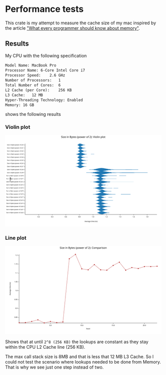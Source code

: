 # Performance tests 
This crate is my attempt to measure the cache size of my mac inspired by the article ["What every programmer should know about memory"](https://lwn.net/Articles/252125/).

## Results
My CPU with the following specification

```
Model Name:	MacBook Pro
Processor Name:	6-Core Intel Core i7
Processor Speed:	2.6 GHz
Number of Processors:	1
Total Number of Cores:	6
L2 Cache (per Core):	256 KB
L3 Cache:	12 MB
Hyper-Threading Technology:	Enabled
Memory:	16 GB
```

shows the following results

### Violin plot
![Violin plot](./bench_results/Size%20in%20Bytes%20(power%20of%202)/report/violin.svg)


### Line plot
![Line  plot](./bench_results/Size%20in%20Bytes%20(power%20of%202)/report/lines.svg)

Shows that at until `2^8 (256 KB)` the lookups are constant as they stay within the CPU L2 Cache line (256 KB). 

The max call stack size is 8MB and that is less that 12 MB L3 Cache. So I could not test the scenario where lookups needed to be done from Memory. That is why we see just one step instead of two.

